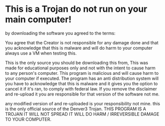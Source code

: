 # This is a Trojan do not run on your main computer!

by downloading the software you agreed to the terms:

You agree that the Creator is not responsible for any damage done and that you acknowledge that this is malware and will do harm to your computer always use a VM when testing this. 

This is the only source you should be downloading this from, This was made for educational purposes only and not with the intent to cause harm to any person's computer.
This program is malicious and will cause harm to your computer if executed. The program has an anti distribution system will you have to acknowledge that this is malware and it gives you the option to cancel it if it's ran, to comply with federal law. If you remove the disclaimer and re-upload it you are responsible for that version of the software not me.

any modified version of and re-uploaded is your responsibility not mine. this is the only official source of the Denver3 Trojan.
THIS PROGRAM IS A TROJAN IT WILL NOT SPREAD IT WILL DO HARM / IRREVERSIBLE DAMAGE TO YOUR COMPUTER.

